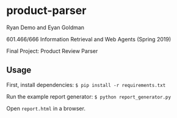 # product-parser

Ryan Demo and Eyan Goldman

601.466/666 Information Retrieval and Web Agents (Spring 2019)

Final Project: Product Review Parser

## Usage
First, install dependencies: `$ pip install -r requirements.txt`

Run the example report generator: `$ python report_generator.py`

Open `report.html` in a browser.

